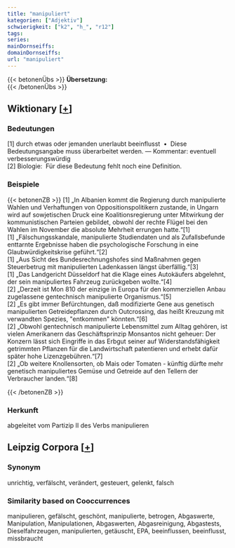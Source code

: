 ```yaml
---
title: "manipuliert"
kategorien: ["Adjektiv"]
schwierigkeit: ["k2", "h_", "r12"]
tags:
series:
mainDornseiffs:
domainDornseiffs:
url: "manipuliert"
---
```


{{< betonenÜbs >}}
**Übersetzung:**  
{{< /betonenÜbs >}}

## Wiktionary [[+](https://de.wiktionary.org/wiki/manipuliert)]

### Bedeutungen
[1] durch etwas oder jemanden unerlaubt beeinflusst  •  Diese Bedeutungsangabe muss überarbeitet werden. — Kommentar: eventuell verbesserungswürdig  
[2] Biologie:  Für diese Bedeutung fehlt noch eine Definition.  

### Beispiele
{{< betonenZB >}}
[1] „In Albanien kommt die Regierung durch manipulierte Wahlen und Verhaftungen von Oppositionspolitikern zustande, in Ungarn wird auf sowjetischen Druck eine Koalitionsregierung unter Mitwirkung der kommunistischen Parteien gebildet, obwohl der rechte Flügel bei den Wahlen im November die absolute Mehrheit errungen hatte.“[1]  
[1] „Fälschungsskandale, manipulierte Studiendaten und als Zufallsbefunde enttarnte Ergebnisse haben die psychologische Forschung in eine Glaubwürdigkeitskrise geführt.“[2]  
[1] „Aus Sicht des Bundesrechnungshofes sind Maßnahmen gegen Steuerbetrug mit manipulierten Ladenkassen längst überfällig.“[3]  
[1] „Das Landgericht Düsseldorf hat die Klage eines Autokäufers abgelehnt, der sein manipuliertes Fahrzeug zurückgeben wollte.“[4]  
[2] „Derzeit ist Mon 810 der einzige in Europa für den kommerziellen Anbau zugelassene gentechnisch manipulierte Organismus.“[5]  
[2] „Es gibt immer Befürchtungen, daß modifizierte Gene aus genetisch manipulierten Getreidepflanzen durch Outcrossing, das heißt Kreuzung mit verwandten Spezies, "entkommen" könnten.“[6]  
[2] „Obwohl gentechnisch manipulierte Lebensmittel zum Alltag gehören, ist vielen Amerikanern das Geschäftsprinzip Monsantos nicht geheuer: Der Konzern lässt sich Eingriffe in das Erbgut seiner auf Widerstandsfähigkeit getrimmten Pflanzen für die Landwirtschaft patentieren und erhebt dafür später hohe Lizenzgebühren.“[7]  
[2] „Ob weitere Knollensorten, ob Mais oder Tomaten - künftig dürfte mehr genetisch manipuliertes Gemüse und Getreide auf den Tellern der Verbraucher landen.“[8]  

{{< /betonenZB >}}
### Herkunft
abgeleitet vom Partizip II des Verbs manipulieren  


## Leipzig Corpora [[+](https://corpora.uni-leipzig.de/en/res?word=manipuliert&corpusId=deu_newscrawl-public_2018)]


### Synonym
unrichtig, verfälscht, verändert, gesteuert, gelenkt, falsch


### Similarity based on Cooccurrences
manipulieren, gefälscht, geschönt, manipulierte, betrogen, Abgaswerte, Manipulation, Manipulationen, Abgaswerten, Abgasreinigung, Abgastests, Dieselfahrzeugen, manipulierten, getäuscht, EPA, beeinflussen, beeinflusst, missbraucht

